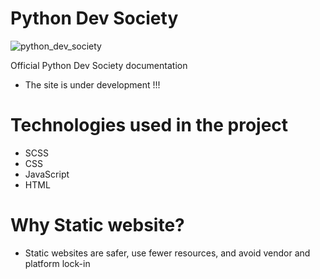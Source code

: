 # Python Dev Society

![python_dev_society](https://user-images.githubusercontent.com/68993494/188505184-852e1bb2-b29d-4955-9d71-933550693da5.jpg)

Official Python Dev Society documentation 
- Тhe site is under development !!!

# Technologies used in the project

- SCSS
- CSS
- JavaScript
- HTML

# Why Static website?
- Static websites are safer, use fewer resources, and avoid vendor and platform lock-in
